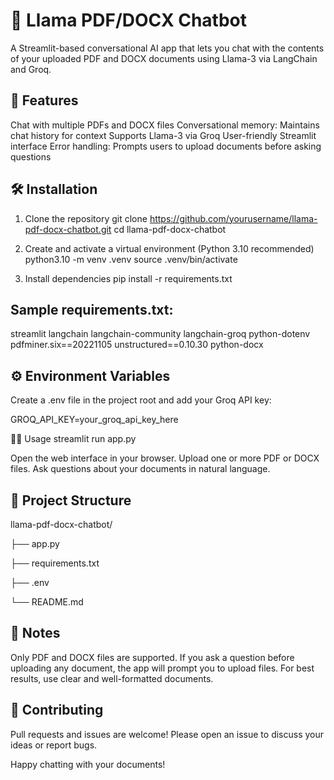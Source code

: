 
# 🦙 Llama PDF/DOCX Chatbot

A Streamlit-based conversational AI app that lets you chat with the contents of your uploaded PDF and DOCX documents using Llama-3 via LangChain and Groq.

## 🚀 Features
Chat with multiple PDFs and DOCX files
Conversational memory: Maintains chat history for context
Supports Llama-3 via Groq
User-friendly Streamlit interface
Error handling: Prompts users to upload documents before asking questions

## 🛠️ Installation
1. Clone the repository
git clone https://github.com/yourusername/llama-pdf-docx-chatbot.git
cd llama-pdf-docx-chatbot

2. Create and activate a virtual environment (Python 3.10 recommended)
python3.10 -m venv .venv
source .venv/bin/activate

3. Install dependencies
pip install -r requirements.txt


## Sample requirements.txt:

streamlit
langchain
langchain-community
langchain-groq
python-dotenv
pdfminer.six==20221105
unstructured==0.10.30
python-docx

## ⚙️ Environment Variables

Create a .env file in the project root and add your Groq API key:

GROQ_API_KEY=your_groq_api_key_here

🏃‍♂️ Usage
streamlit run app.py

Open the web interface in your browser.
Upload one or more PDF or DOCX files.
Ask questions about your documents in natural language.

## 📂 Project Structure
llama-pdf-docx-chatbot/

├── app.py

├── requirements.txt

├── .env

└── README.md

## 📝 Notes
Only PDF and DOCX files are supported.
If you ask a question before uploading any document, the app will prompt you to upload files.
For best results, use clear and well-formatted documents.

## 🤝 Contributing

Pull requests and issues are welcome! Please open an issue to discuss your ideas or report bugs.


Happy chatting with your documents!

